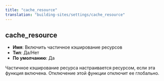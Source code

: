 ```yaml
---
title: "cache_resource"
translation: "building-sites/settings/cache_resource"
---
```


## cache_resource

-   **Имя**: Включить частичное кэширование ресурсов
-   **Тип**: Да/Нет
-   **По умолчанию**: Да

Частичное кэширование ресурса настраивается ресурсом, если эта функция включена. Отключение этой функции отключит ее глобально.
